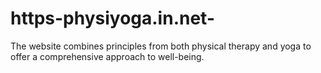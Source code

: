 # https-physiyoga.in.net-
The website combines principles from both physical therapy and yoga to offer a comprehensive approach to well-being.
